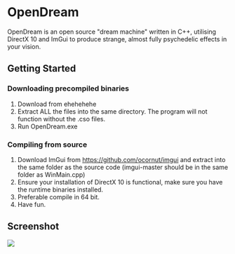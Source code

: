 # OpenDream
 
OpenDream is an open source "dream machine" written in C++, utilising DirectX 10 and ImGui to produce strange, almost fully psychedelic effects in your vision.

## Getting Started

### Downloading precompiled binaries
1) Download from ehehehehe
2) Extract ALL the files into the same directory. The program will not function without the .cso files.
3) Run OpenDream.exe

### Compiling from source
1) Download ImGui from https://github.com/ocornut/imgui and extract into the same folder as the source code (imgui-master should be in the same folder as WinMain.cpp)
2) Ensure your installation of DirectX 10 is functional, make sure you have the runtime binaries installed.
3) Preferable compile in 64 bit.
4) Have fun.

## Screenshot
![](https://i.imgur.com/lUDbelb.png)
